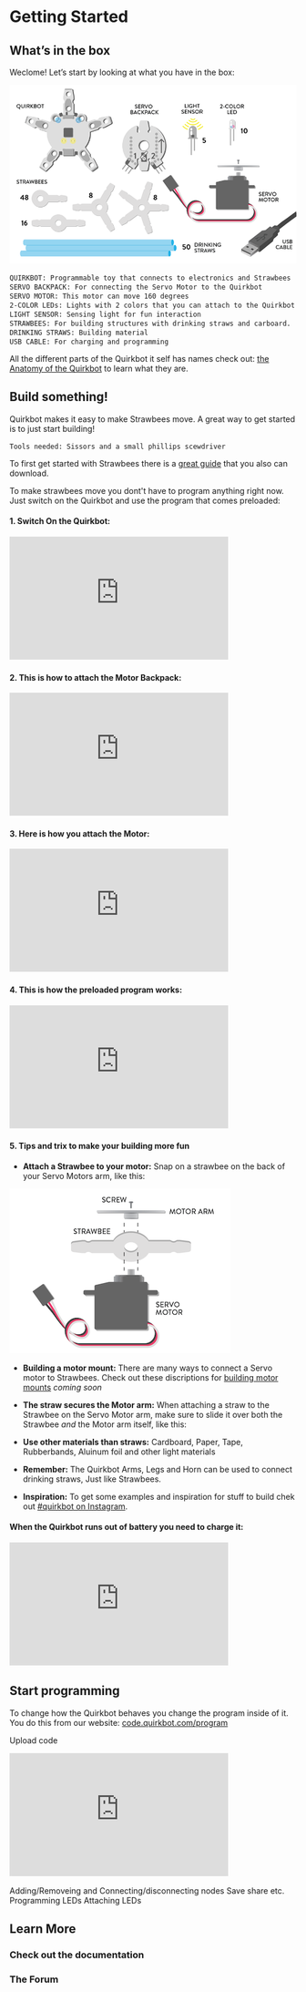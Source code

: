 
# Getting Started


## What’s in the box
Weclome! Let’s start by looking at what you have in the box:

![Whats in the box]   

    QUIRKBOT: Programmable toy that connects to electronics and Strawbees
    SERVO BACKPACK: For connecting the Servo Motor to the Quirkbot
    SERVO MOTOR: This motor can move 160 degrees
    2-COLOR LEDs: Lights with 2 colors that you can attach to the Quirkbot
    LIGHT SENSOR: Sensing light for fun interaction
    STRAWBEES: For building structures with drinking straws and carboard.
    DRINKING STRAWS: Building material
    USB CABLE: For charging and programming

All the different parts of the Quirkbot it self has names check out: [the Anatomy of the Quirkbot](https://github.com/kristoferhagbard/QbDoc/blob/master/Hardware/Quirkbot_anatomy.pdf) to learn what they are.


## Build something!

Quirkbot makes it easy to make Strawbees move. A great way to get started is to just start building! 

    Tools needed: Sissors and a small phillips scewdriver

To first get started with Strawbees there is a [great guide](http://www.strawbees.com/wp-content/uploads/2015/11/booklet_a4_small.pdf) that you also can download.

To make strawbees move you dont't have to program anything right now. Just switch on the Quirkbot and use the program that comes preloaded:

#### 1. Switch On the Quirkbot:

<iframe width="384" height="216" src="https://www.youtube.com/embed/GkSwaykm1vs" frameborder="0" allowfullscreen></iframe>


#### 2. This is how to attach the Motor Backpack:

<iframe width="384" height="216" src="https://www.youtube.com/embed/XO3nd1q9Yx4" frameborder="0" allowfullscreen></iframe>


#### 3. Here is how you attach the Motor:

<iframe width="384" height="216" src="https://www.youtube.com/embed/wWDKuAK6-ok" frameborder="0" allowfullscreen></iframe>


#### 4. This is how the preloaded program works:

<iframe width="384" height="216" src="https://www.youtube.com/embed/4HHj5UaTJuU" frameborder="0" allowfullscreen></iframe>


#### 5. Tips and trix to make your building more fun

- **Attach a Strawbee to your motor:** Snap on a strawbee on the back of your Servo Motors arm, like this: 

![Strawbee to Motor]

- **Building a motor mount:** There are many ways to connect a Servo motor to Strawbees. Check out these discriptions for [building motor mounts]() *coming soon*

- **The straw secures the Motor arm:** When attaching a straw to the Strawbee on the Servo Motor arm, make sure to slide it over both the Strawbee *and* the Motor arm itself, like this:

- **Use other materials than straws:** Cardboard, Paper, Tape, Rubberbands, Aluinum foil and other light materials 

- **Remember:** The Quirkbot Arms, Legs and Horn can be used to connect drinking straws, Just like Strawbees.

- **Inspiration:** To get some examples and inspiration for stuff to build chek out [#quirkbot on Instagram](https://www.instagram.com/explore/tags/quirkbot/).

#### When the Quirkbot runs out of battery you need to charge it:

<iframe width="384" height="216" src="https://www.youtube.com/embed/DyBdUnRJQzo" frameborder="0" allowfullscreen></iframe>

## Start programming


To change how the Quirkbot behaves you change the program inside of it. You do this from our website: [code.quirkbot.com/program](http://code.quirkbot.com/program/)

Upload code

<iframe width="384" height="216" src="https://www.youtube.com/embed/Wz-Hy0kfnHo" frameborder="0" allowfullscreen></iframe>

Adding/Removeing and Connecting/disconnecting nodes
Save share etc.
Programming LEDs
Attaching LEDs 




## Learn More

### Check out the documentation
### The Forum



[Strawbee to Motor]: ./images/strawbee_to_motor.png
[Whats in the box]: ./images/whats_in_the_box.png
